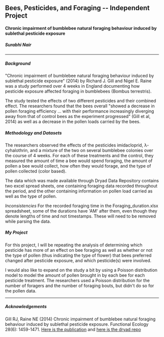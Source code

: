 ## Bees, Pesticides, and Foraging -- Independent Project
#### Chronic impairment of bumblebee natural foraging behaviour induced by sublethal pesticide exposure
##### Surabhi Nair
----------

##### **Background**
"Chronic impairment of bumblebee natural foraging behaviour induced by sublethal pesticide exposure" (2014) by Richard J. Gill and Nigel E. Raine was a study performed over 4 weeks in England documenting how pesticide exposure affected foraging in bumblebees (Bombus terrestris).

The study tested the effects of two different pesticides and their combined effect. The researchers found that the bees overall "showed a decrease in pollen foraging efficiency ... with their performance increasingly diverging away from that of control bees as the experiment progressed" (Gill et al, 2014) as well as a decrease in the pollen loads carried by the bees. 

##### **Methodology and Datasets**
The researchers observed the effects of the pesticides imidacloprid, λ-cyhalothrin, and a mixture of the two on several bumblebee colonies over the course of 4 weeks. For each of these treatments and the control, they measured the amount of time a bee would spend foraging, the amount of pollen a bee would collect, how often they would forage, and the type of pollen collected (color based). 

The data which was made available through Dryad Data Repository contains two excel spread sheets, one containing foraging data recorded throughout the period, and the other containing information on pollen load carried as well as the type of pollen. 

*Inconsistencies*
For the recorded foraging time in the Foraging_duration.xlsx spreadsheet, some of the durations have 'AM' after them, even though they denote lengths of time and not timestamps. These will need to be removed while parsing the data.

##### **My Project**
For this project, I will be repeating the analysis of determining which pesticide has more of an effect on bee foraging as well as whether or not the type of pollen (thus indicating the type of flower) that bees preferred changed after pesticide exposure, and which pesticide(s) were involved. 

I would also like to expand on the study a bit by using a Poisson distribution model to model the amount of pollen brought in by each bee for each pesticide treatment. The researchers used a Poisson distribution for the number of foragers and the number of foraging bouts, but didn't do so for the pollen data.

----------
##### **Acknowledgements**
Gill RJ, Raine NE (2014) Chronic impairment of bumblebee natural foraging behaviour induced by sublethal pesticide exposure. Functional Ecology 28(6): 1459-1471.
[Here is the publication](http://onlinelibrary.wiley.com/doi/10.1111/1365-2435.12292/full) and 
[here is the dryad repo](http://datadryad.org/resource/doi:10.5061/dryad.kv558)
